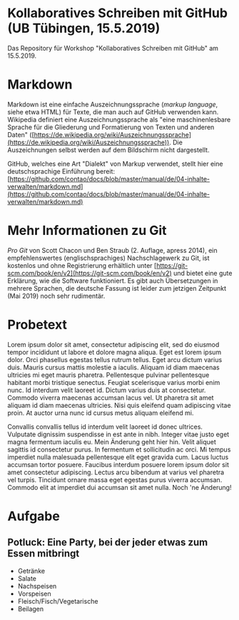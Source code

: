# Kollaboratives Schreiben mit GitHub (UB Tübingen, 15.5.2019)
Das Repository für Workshop "Kollaboratives Schreiben mit GitHub" am 15.5.2019.

# Markdown

Markdown ist eine einfache Auszeichnungssprache (*markup language*, siehe etwa HTML) für Texte, die man auch auf GitHub verwenden kann. Wikipedia definiert eine Auszeichnungssprache als "eine maschinenlesbare Sprache für die Gliederung und Formatierung von Texten und anderen Daten" ([https://de.wikipedia.org/wiki/Auszeichnungssprache](https://de.wikipedia.org/wiki/Auszeichnungssprache)). Die Auszeichnungen selbst werden auf dem Bildschirm nicht dargestellt.

GitHub, welches eine Art "Dialekt" von Markup verwendet, stellt hier eine deutschsprachige Einführung bereit: [https://github.com/contao/docs/blob/master/manual/de/04-inhalte-verwalten/markdown.md](https://github.com/contao/docs/blob/master/manual/de/04-inhalte-verwalten/markdown.md)

# Mehr Informationen zu Git

*Pro Git* von Scott Chacon und Ben Straub (2. Auflage, apress 2014), ein empfehlenswertes (englischsprachiges) Nachschlagewerk zu Git, ist kostenlos und ohne Registrierung erhältlich unter [https://git-scm.com/book/en/v2](https://git-scm.com/book/en/v2) und bietet eine gute Erklärung, wie die Software funktioniert. Es gibt auch Übersetzungen in mehrere Sprachen, die deutsche Fassung ist leider zum jetzigen Zeitpunkt (Mai 2019) noch sehr rudimentär.

# Probetext

Lorem ipsum dolor sit amet, consectetur adipiscing elit, sed do eiusmod tempor incididunt ut labore et dolore magna aliqua. Eget est lorem ipsum dolor. Orci phasellus egestas tellus rutrum tellus. Eget arcu dictum varius duis. Mauris cursus mattis molestie a iaculis. Aliquam id diam maecenas ultricies mi eget mauris pharetra. Pellentesque pulvinar pellentesque habitant morbi tristique senectus. Feugiat scelerisque varius morbi enim nunc. Id interdum velit laoreet id. Dictum varius duis at consectetur. Commodo viverra maecenas accumsan lacus vel. Ut pharetra sit amet aliquam id diam maecenas ultricies. Nisi quis eleifend quam adipiscing vitae proin. At auctor urna nunc id cursus metus aliquam eleifend mi.

Convallis convallis tellus id interdum velit laoreet id donec ultrices. Vulputate dignissim suspendisse in est ante in nibh. Integer vitae justo eget magna fermentum iaculis eu. Mein Änderung geht hier hin. Velit aliquet sagittis id consectetur purus. In fermentum et sollicitudin ac orci. Mi tempus imperdiet nulla malesuada pellentesque elit eget gravida cum. Lacus luctus accumsan tortor posuere. Faucibus interdum posuere lorem ipsum dolor sit amet consectetur adipiscing. Lectus arcu bibendum at varius vel pharetra vel turpis. Tincidunt ornare massa eget egestas purus viverra accumsan. Commodo elit at imperdiet dui accumsan sit amet nulla. Noch 'ne Änderung!

# Aufgabe

## Potluck: Eine Party, bei der jeder etwas zum Essen mitbringt

- Getränke
- Salate
- Nachspeisen
- Vorspeisen
- Fleisch/Fisch/Vegetarische
- Beilagen
